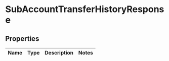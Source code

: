

# SubAccountTransferHistoryResponse


## Properties

| Name | Type | Description | Notes |
|------------ | ------------- | ------------- | -------------|



